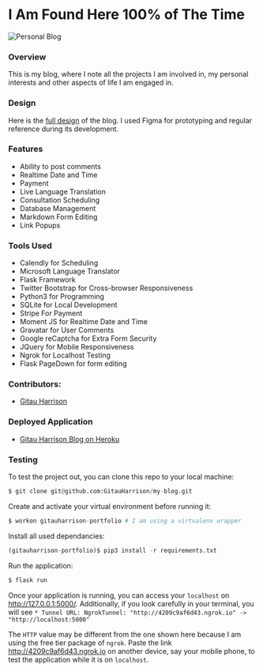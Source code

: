 # I Am Found Here 100% of The Time

![Personal Blog](app/static/images/personal_blog.gif)

### Overview
This is my blog, where I note all the projects I am involved in, my personal interests and other aspects of life I am engaged in.

### Design
Here is the  [full design](https://www.figma.com/proto/7crZ9XsIKbcptPwzuCxwDJ/Personal-Blog-Portfolio?node-id=1%3A2&scaling=min-zoom) of the blog. I used Figma for prototyping and regular reference during its development.

### Features
* Ability to post comments
* Realtime Date and Time
* Payment
* Live Language Translation
* Consultation Scheduling
* Database Management
* Markdown Form Editing
* Link Popups

### Tools Used

* Calendly for Scheduling
* Microsoft Language Translator
* Flask Framework
* Twitter Bootstrap for Cross-browser Responsiveness
* Python3 for Programming
* SQLite for Local Development
* Stripe For Payment
* Moment JS for Realtime Date and Time
* Gravatar for User Comments
* Google reCaptcha for Extra Form Security
* JQuery for Mobile Responsiveness
* Ngrok for Localhost Testing
* Flask PageDown for form editing

### Contributors:
* [Gitau Harrison](https://github.com/GitauHarrison)

### Deployed Application
* [Gitau Harrison Blog on Heroku](https://gitauharrison-blog.herokuapp.com/home)

### Testing
To test the project out, you can clone this repo to your local machine:

```python
$ git clone git@github.com:GitauHarrison/my-blog.git
```

Create and activate your virtual environment before running it:
```python
$ workon gitauharrison-portfolio # I am using a virtualenv wrapper
```

Install all used dependancies:
```python
(gitauharrison-portfolio)$ pip3 install -r requirements.txt
```

Run the application:
```python
$ flask run
```
Once your application is running, you can access your `localhost` on http://127.0.0.1:5000/. Additionally, if you look carefully in your terminal, you will see `* Tunnel URL: NgrokTunnel: "http://4209c9af6d43.ngrok.io" -> "http://localhost:5000"`

The `HTTP` value may be different from the one shown here because I am using the free tier package of `ngrok`. Paste the link http://4209c9af6d43.ngrok.io on another device, say your mobile phone, to test the application while it is on `localhost`.
